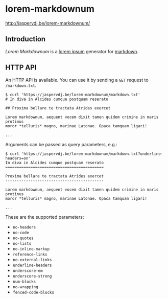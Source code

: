 # lorem-markdownum

<http://jaspervdj.be/lorem-markdownum/>

## Introduction

*Lorem Markdownum* is a [lorem ipsum] generator for [markdown].

[lorem ipsum]: http://www.lipsum.com/
[markdown]: http://daringfireball.net/projects/markdown/

## HTTP API

An HTTP API is available. You can use it by sending a `GET` request to
`/markdown.txt`.

    $ curl 'https://jaspervdj.be/lorem-markdownum/markdown.txt'
    # In diva in Alcides cumque postquam reserato

    ## Proxima bellare te tractata Atrides exercet

    Lorem markdownum, aequent vocem dixit tamen quidem crimine in maris protinus
    moror *telluris* magno, marinae Latonae. Opaca tamquam ligari!

    ...

Arguments can be passed as query parameters, e.g.:

    $ curl 'https://jaspervdj.be/lorem-markdownum/markdown.txt?underline-headers=on'
    In diva in Alcides cumque postquam reserato
    ===========================================

    Proxima bellare te tractata Atrides exercet
    -------------------------------------------

    Lorem markdownum, aequent vocem dixit tamen quidem crimine in maris protinus
    moror *telluris* magno, marinae Latonae. Opaca tamquam ligari!

    ...

These are the supported parameters:

- `no-headers`
- `no-code`
- `no-quotes`
- `no-lists`
- `no-inline-markup`
- `reference-links`
- `no-external-links`
- `underline-headers`
- `underscore-em`
- `underscore-strong`
- `num-blocks`
- `no-wrapping`
- `fenced-code-blocks`
